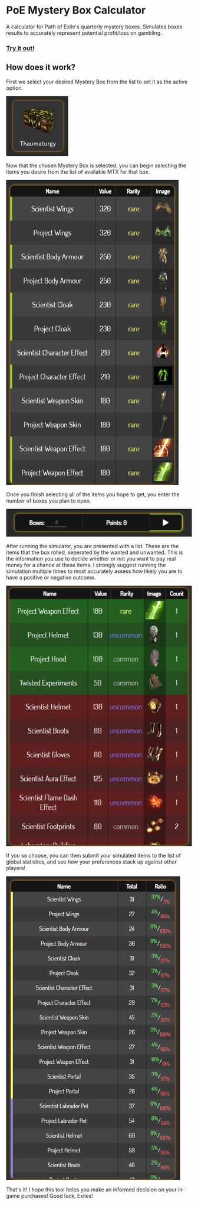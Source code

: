 # PoE Mystery Box Calculator

A calculator for Path of Exile's quarterly mystery boxes. Simulates boxes results to accurately represent potential profit/loss on gambling.
### __[Try it out!](https://desolate-fjord-07426.herokuapp.com/)__
## How does it work?

First we select your desired Mystery Box from the list to set it as the active option.

![Preview-Image-1.jpg](/images/Preview-Image-1.jpg)

Now that the chosen Mystery Box is selected, you can begin selecting the items you desire from the list of available MTX for that box.

![Preview-Image-2.jpg](/images/Preview-Image-2.jpg)

Once you finish selecting all of the items you hope to get, you enter the number of boxes you plan to open.

![Preview-Image-3.jpg](/images/Preview-Image-3.jpg)

After running the simulator, you are presented with a list. These are the items that the box rolled, seperated by the wanted and unwanted. This is the information you use to decide whether or not you want to pay real money for a chance at these items. I strongly suggest running the simulation multiple times to most accurately assess how likely you are to have a positive or negative outcome.

![Preview-Image-4.jpg](/images/Preview-Image-4.jpg)

If you so choose, you can then submit your simulated items to the list of global statistics, and see how your preferences stack up against other players!

![Preview-Image-5.jpg](/images/Preview-Image-5.jpg)

That's it! I hope this tool helps you make an informed decision on your in-game purchases! Good luck, Exiles!